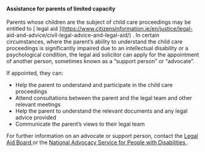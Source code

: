 ####  Assistance for parents of limited capacity

Parents whose children are the subject of child care proceedings may be
entitled to [ legal aid ](https://www.citizensinformation.ie/en/justice/legal-
aid-and-advice/civil-legal-advice-and-legal-aid/) . In certain circumstances,
where the parent’s ability to understand the child care proceedings is
significantly impaired due to an intellectual disability or a psychological
condition, the legal aid solicitor can apply for the appointment of another
person, sometimes known as a “support person” or “advocate”.

If appointed, they can:

  * Help the parent to understand and participate in the child care proceedings 
  * Attend consultations between the parent and the legal team and other relevant meetings 
  * Help the parent to understand the relevant documents and any legal advice provided 
  * Communicate the parent’s views to their legal team 

For further information on an advocate or support person, contact the [ Legal
Aid Board ](https://www.legalaidboard.ie/en/) or the [ National Advocacy
Service for People with Disabilities ](https://advocacy.ie/) .
